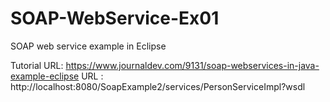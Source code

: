 # SOAP-WebService-Ex01
SOAP web service example in Eclipse

Tutorial URL: https://www.journaldev.com/9131/soap-webservices-in-java-example-eclipse
URL : http://localhost:8080/SoapExample2/services/PersonServiceImpl?wsdl
